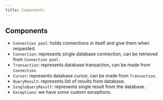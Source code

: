 ```yaml
---
title: Components
---
```


## Components
- `Connection pool`: holds connections in itself and give them when requested.
- `Connection`: represents single database connection, can be retrieved from `Connection pool`.
- `Transaction`: represents database transaction, can be made from `Connection`.
- `Cursor`: represents database cursor, can be made from `Transaction`.
- `QueryResult`: represents list of results from database.
- `SingleQueryResult`: represents single result from the database.
- `Exceptions`: we have some custom exceptions.

